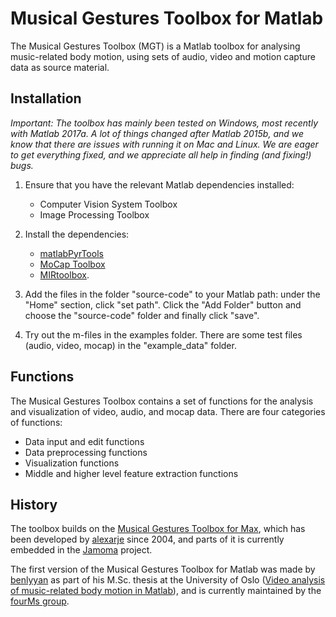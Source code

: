 # Musical Gestures Toolbox for Matlab

The Musical Gestures Toolbox (MGT) is a Matlab toolbox for analysing music-related body motion, using sets of audio, video and motion capture data as source material.

## Installation

*Important: The toolbox has mainly been tested on Windows, most recently with Matlab 2017a. A lot of things changed after Matlab 2015b, and we know that there are issues with running it on Mac and Linux. We are eager to get everything fixed, and we appreciate all help in finding (and fixing!) bugs.*

1. Ensure that you have the relevant Matlab dependencies installed: 

    - Computer Vision System Toolbox
    - Image Processing Toolbox

2. Install the dependencies: 

    - [matlabPyrTools](http://se.mathworks.com/matlabcentral/fileexchange/52571-matlabpyrtools)
    - [MoCap Toolbox](https://www.jyu.fi/hum/laitokset/musiikki/en/research/coe/materials/mocaptoolbox) 
    - [MIRtoolbox](https://www.jyu.fi/hum/laitokset/musiikki/en/research/coe/materials/mirtoolbox).

3. Add the files in the folder "source-code" to your Matlab path: under the "Home" section, click "set path". Click the "Add Folder" button and choose the "source-code" folder and finally click "save".

4. Try out the m-files in the examples folder. There are some test files (audio, video, mocap) in the "example_data" folder.

## Functions

The Musical Gestures Toolbox contains a set of functions for the analysis and visualization of video, audio, and mocap data. There are four categories of functions:

- Data input and edit functions
- Data preprocessing functions
- Visualization functions
- Middle and higher level feature extraction functions


## History

The toolbox builds on the [Musical Gestures Toolbox for Max](http://www.uio.no/english/research/groups/fourms/downloads/software/musicalgesturestoolbox/), which has been developed by [alexarje](https://github.com/alexarje) since 2004, and parts of it is currently embedded in the [Jamoma](http://www.jamoma.org) project.

The first version of the Musical Gestures Toolbox for Matlab was made by [benlyyan](https://github.com/benlyyan) as part of his M.Sc. thesis at the University of Oslo ([Video analysis of music-related body motion in Matlab](https://www.duo.uio.no/handle/10852/51118)), and is currently maintained by the [fourMs group](https://github.com/fourMs).
